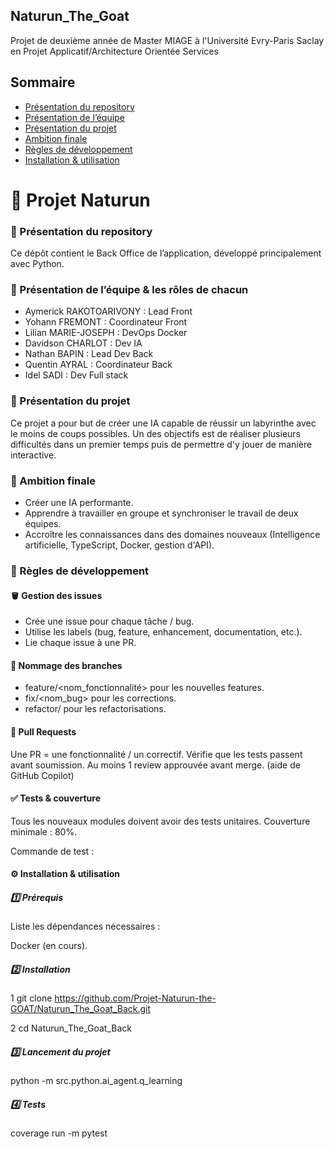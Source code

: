 ## Naturun_The_Goat

Projet de deuxième année de Master MIAGE à l'Université Evry-Paris Saclay en Projet Applicatif/Architecture Orientée Services

##  Sommaire
- [Présentation du repository](#-présentation-du-repository)
- [Présentation de l’équipe](#-présentation-de-léquipe--les-rôles-de-chacun)
- [Présentation du projet](#-présentation-du-projet)
- [Ambition finale](#-ambition-finale)
- [Règles de développement](#-règles-de-développement)
- [Installation & utilisation](#️-installation--utilisation)

# 🧩 Projet Naturun
### 📘 Présentation du repository

Ce dépôt contient le Back Office de l’application, développé principalement avec Python.

### 👥 Présentation de l’équipe & les rôles de chacun

- Aymerick RAKOTOARIVONY : Lead Front
- Yohann FREMONT : Coordinateur Front
- Lilian MARIE-JOSEPH : DevOps Docker
- Davidson CHARLOT : Dev IA
- Nathan BAPIN : Lead Dev Back
- Quentin AYRAL : Coordinateur Back
- Idel SADI : Dev Full stack

### 🚀 Présentation du projet

Ce projet a pour but de créer une IA capable de réussir un labyrinthe avec le moins de coups possibles.
Un des objectifs est de réaliser plusieurs difficultés dans un premier temps puis de permettre d'y jouer de manière interactive.

### 🎯 Ambition finale

- Créer une IA performante.
- Apprendre à travailler en groupe et synchroniser le travail de deux équipes.
- Accroître les connaissances dans des domaines nouveaux (Intelligence artificielle, TypeScript, Docker, gestion d'API).

### 🧱 Règles de développement

#### 🪣 Gestion des issues

- Crée une issue pour chaque tâche / bug.
- Utilise les labels (bug, feature, enhancement, documentation, etc.).
- Lie chaque issue à une PR.

#### 🌿 Nommage des branches

- feature/<nom_fonctionnalité> pour les nouvelles features.
- fix/<nom_bug> pour les corrections.
- refactor/<nom> pour les refactorisations.

#### 🔁 Pull Requests

Une PR = une fonctionnalité / un correctif.
Vérifie que les tests passent avant soumission.
Au moins 1 review approuvée avant merge. (aide de GitHub Copilot)

#### ✅ Tests & couverture

Tous les nouveaux modules doivent avoir des tests unitaires.
Couverture minimale : 80%.

Commande de test :

#### ⚙️ Installation & utilisation
##### 1️⃣ Prérequis

Liste les dépendances nécessaires :

Docker (en cours).

##### 2️⃣ Installation

1 git clone https://github.com/Projet-Naturun-the-GOAT/Naturun_The_Goat_Back.git

2 cd Naturun_The_Goat_Back

##### 3️⃣ Lancement du projet

python -m src.python.ai_agent.q_learning

##### 4️⃣ Tests

coverage run -m pytest
